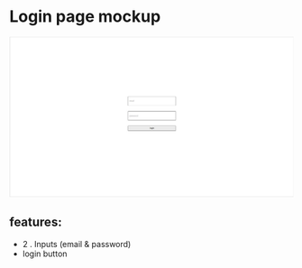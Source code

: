 # Login page mockup
![loginpage](pics/login.jpg)
## features:
* 2 . Inputs (email & password)
* login button
